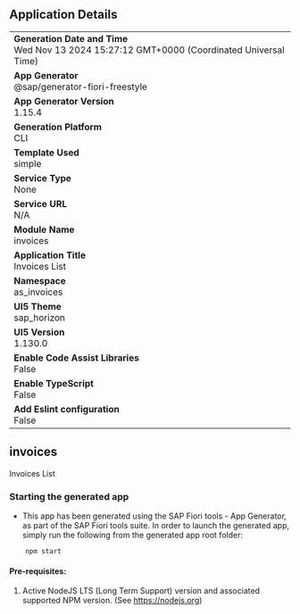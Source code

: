 ## Application Details
|               |
| ------------- |
|**Generation Date and Time**<br>Wed Nov 13 2024 15:27:12 GMT+0000 (Coordinated Universal Time)|
|**App Generator**<br>@sap/generator-fiori-freestyle|
|**App Generator Version**<br>1.15.4|
|**Generation Platform**<br>CLI|
|**Template Used**<br>simple|
|**Service Type**<br>None|
|**Service URL**<br>N/A|
|**Module Name**<br>invoices|
|**Application Title**<br>Invoices List|
|**Namespace**<br>as_invoices|
|**UI5 Theme**<br>sap_horizon|
|**UI5 Version**<br>1.130.0|
|**Enable Code Assist Libraries**<br>False|
|**Enable TypeScript**<br>False|
|**Add Eslint configuration**<br>False|

## invoices

Invoices List

### Starting the generated app

-   This app has been generated using the SAP Fiori tools - App Generator, as part of the SAP Fiori tools suite.  In order to launch the generated app, simply run the following from the generated app root folder:

```
    npm start
```

#### Pre-requisites:

1. Active NodeJS LTS (Long Term Support) version and associated supported NPM version.  (See https://nodejs.org)


